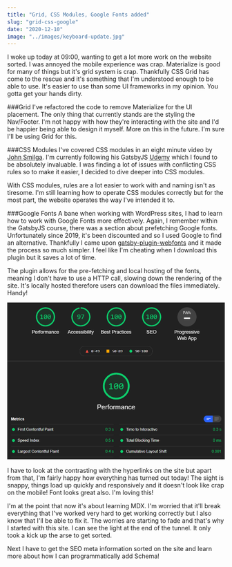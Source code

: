```yaml
---
title: "Grid, CSS Modules, Google Fonts added"
slug: "grid-css-google"
date: "2020-12-10"
image: "../images/keyboard-update.jpg"
---
```


I woke up today at 09:00, wanting to get a lot more work on the website sorted. I was annoyed the mobile experience was crap. Materialize is good for many of things but it's grid system is crap. Thankfully CSS Grid has come to the rescue and it's something that I'm understood enough to be able to use. It's easier to use than some UI frameworks in my opinion. You gotta get your hands dirty. 

###Grid
I've refactored the code to remove Materialize for the UI placement. The only thing that currently stands are the styling the Nav/Footer. I'm not happy with how they're interacting with the site and I'd be happier being able to design it myself. More on this in the future. I'm sure I'll be using Grid for this. 

###CSS Modules
I've covered CSS modules in an eight minute video by [John Smilga](https://twitter.com/john_smilga). I'm currently following his GatsbyJS [Udemy](https://www.udemy.com/course/gatsby-tutorial-and-projects-course/) which I found to be absolutely invaluable. I was finding a lot of issues with conflicting CSS rules so to make it easier, I decided to dive deeper into CSS modules.

With CSS modules, rules are a lot easier to work with and naming isn't as tiresome. I'm still learning how to operate CSS modules correctly but for the most part, the website operates the way I've intended it to.

###Google Fonts
A bane when working with WordPress sites, I had to learn how to work with Google Fonts more effectively. Again, I remember within the GatsbyJS course, there was a section about prefetching Google fonts. Unfortunately since 2019, it's been discounted and so I used Google to find an alternative. Thankfully I came upon [gatsby-plugin-webfonts](https://www.gatsbyjs.com/plugins/gatsby-plugin-webfonts/) and it made the process so much simpler. I feel like I'm cheating when I download this plugin but it saves a lot of time. 

The plugin allows for the pre-fetching and local hosting of the fonts, meaning I don't have to use a HTTP call, slowing down the rendering of the site. It's locally hosted therefore users can download the files immediately. Handy!

![Google Speedtest](../images/speedtest.png)

I have to look at the contrasting with the hyperlinks on the site but apart from that, I'm fairly happy how everything has turned out today! The sight is snappy, things load up quickly and responsively and it doesn't look like crap on the mobile! Font looks great also. I'm loving this! 

I'm at the point that now it's about learning MDX. I'm worried that it'll break everything that I've worked very hard to get working correctly but I also know that I'll be able to fix it. The worries are starting to fade and that's why I started with this site. I can see the light at the end of the tunnel. It only took a kick up the arse to get sorted. 

Next I have to get the SEO meta information sorted on the site and learn more about how I can programmatically add Schema! 
